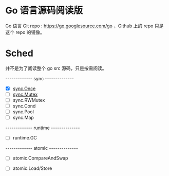 # Go 语言源码阅读版 


Go 语言 Git repo : https://go.googlesource.com/go ，Github 上的 repo 只是这个 repo 的镜像。   


[rf]: https://reneefrench.blogspot.com/
[cc3-by]: https://creativecommons.org/licenses/by/3.0/

# Sched   

并不是为了阅读整个 go src 源码，只是按需阅读。   

------------- sync --------------

- [x] [sync.Once](src/sync/once_annotation.md)   
- [ ] [sync.Mutex](src/sync/mutex_annotation.md)  
- [ ] sync.RWMutex   
- [ ] sync.Cond  
- [ ] sync.Pool  
- [ ] sync.Map 

------------- runtime --------------
- [ ] runtime.GC 


------------- atomic --------------

- [ ] atomic.CompareAndSwap  
- [ ] atomic.Load/Store   
 